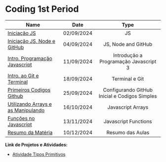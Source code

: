 
# Coding 1st Period

| Name    | Date          | Type     | 
| --------|:-------------:| :-----:  | 
| [Iniciação JS](https://github.com/luanvfm/Code-Notebook/blob/main/Coding_1/Javascript_Classes/Inicia%C3%A7%C3%A3o%20Ao%20Java%20Script.md) | 02/09/2024     | JS      |
| [Iniciação JS, Node e GitHub](https://github.com/luanvfm/Code-Notebook/blob/main/Coding_1/Javascript_Classes/Inicia%C3%A7%C3%A3o%20JS%20NODE%20E%20GIT.md)   | 04/09/2024     | JS, Node and GitHub      |
| [Intro. Programação Javascript](https://github.com/luanvfm/Code-Notebook/blob/main/Coding_1/Javascript_Classes/Introdu%C3%A7%C3%A3o%20a%20Programa%C3%A7%C3%A3o%20Javascript%203.md)    | 11/09/2024    | Introdução a Programação Javascript 3 |
| [Intro. ao Git e Terminal](https://github.com/luanvfm/Code-Notebook/blob/main/Coding_1/Javascript_Classes/Introducao%20ao%20Git%20e%20Terminal.md)    | 18/09/2024    | Terminal e Git |
| [Primeiros Codigos Github](https://github.com/luanvfm/Code-Notebook/blob/main/Coding_1/Javascript_Classes/Primeiros%20Codigos%20Github.md)      | 25/09/2024    | Configurando GitHub Inicial e Codigos Simples |
| [Utilizando Arrays e as Manipulando](https://github.com/luanvfm/Code-Notebook/blob/main/Coding_1/Javascript_Classes/Utilizando_Arrays.md)      | 16/10/2024    | Javascript Arrays  |
| [Funções no Javascript](https://github.com/luanvfm/Code-Notebook/blob/main/Coding_1/Javascript_Classes/FuncoesJavascript)      | 13/11/2024    | Javascript Functions  |
| [Resumo da Matéria](https://github.com/luanvfm/Code-Notebook/blob/main/Coding_1/Javascript_Classes/Coding%20Resumo.md)      | 10/12/2024    | Resumo das Aulas  |

**Link de Projetos e Atividades:**
- [Atividade Tipos Primitivos](https://github.com/luanvfm/Code-Notebook/tree/main/Coding_1/Javascript_Classes/JSS_PROJECTS/Atv_Tipos_Primitivos)
